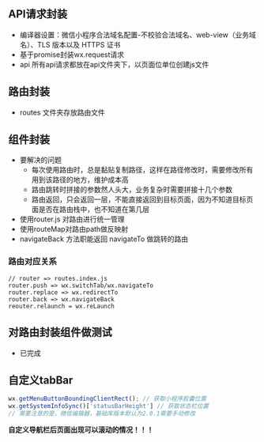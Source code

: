 ## API请求封装

* 编译器设置：微信小程序合法域名配置-不校验合法域名、web-view（业务域名）、TLS 版本以及 HTTPS 证书
* 基于promise封装wx.request请求
* api 所有api请求都放在api文件夹下，以页面位单位创建js文件

## 路由封装

* routes 文件夹存放路由文件

## 组件封装

* 要解决的问题
  * 每次使用路由时，总是黏贴复制路径，这样在路径修改时，需要修改所有用到该路径的地方，维护成本高
  * 路由跳转时拼接的参数然人头大，业务复杂时需要拼接十几个参数
  * 路由返回，只会返回一层，不能直接返回到目标页面，因为不知道目标页面是否在路由栈中，也不知道在第几层
* 使用router.js 对路由进行统一管理
* 使用routeMap对路由path做反映射
* navigateBack 方法职能返回 navigateTo 做跳转的路由

### 路由对应关系

```
// router => routes.index.js
router.push => wx.switchTab/wx.navigateTo
router.replace => wx.redirectTo
router.back => wx.navigateBack
reouter.relaunch = wx.reLaunch
```

## 对路由封装组件做测试

* 已完成

## 自定义tabBar

```javascript
wx.getMenuButtonBoundingClientRect(); // 获取小程序胶囊位置
wx.getSystemInfoSync()['statusBarHeight'] // 获取状态栏位置
// 需要注意的是，微信编辑器，基础库版本默认为2.0.1需要手动修改
```

**自定义导航栏后页面出现可以滚动的情况！！！**